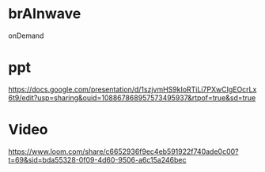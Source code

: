 # brAInwave
onDemand
# ppt
https://docs.google.com/presentation/d/1szjvmHS9kIoRTiLi7PXwCIgEOcrLx6t9/edit?usp=sharing&ouid=108867868957573495937&rtpof=true&sd=true
# Video 
https://www.loom.com/share/c6652936f9ec4eb591922f740ade0c00?t=69&sid=bda55328-0f09-4d60-9506-a6c15a246bec
